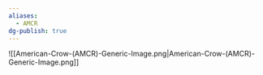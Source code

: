 ```yaml
---
aliases:
  - AMCR
dg-publish: true
---
```

![[American-Crow-(AMCR)-Generic-Image.png|American-Crow-(AMCR)-Generic-Image.png]]